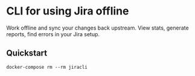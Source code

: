 CLI for using Jira offline
=======

Work offline and sync your changes back upstream. View stats, generate reports, find errors in your
Jira setup.


Quickstart
----------

    docker-compose rm --rm jiracli
